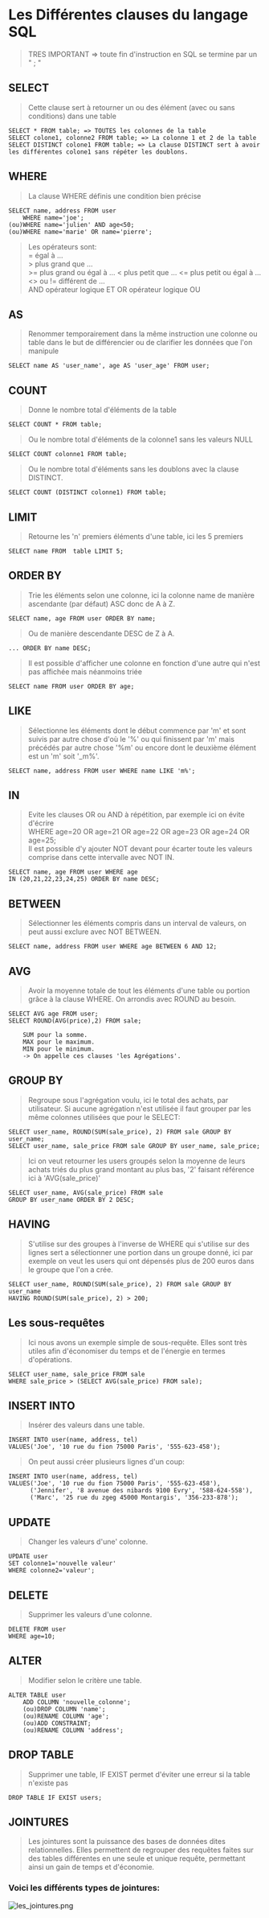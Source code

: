 # Les Différentes clauses du langage SQL
>TRES IMPORTANT => toute fin d'instruction en SQL se termine par un " ; "  

## SELECT
>Cette clause sert à retourner un ou des élément (avec ou sans conditions) dans une table  

    SELECT * FROM table; => TOUTES les colonnes de la table  
    SELECT colone1, colonne2 FROM table; => La colonne 1 et 2 de la table  
    SELECT DISTINCT colone1 FROM table; => La clause DISTINCT sert à avoir les différentes colone1 sans répéter les doublons.  

## WHERE
>La clause WHERE définis une condition bien précise  

    SELECT name, address FROM user
        WHERE name='joe';
    (ou)WHERE name='julien' AND age<50;
    (ou)WHERE name='marie' OR name='pierre';
 
>Les opérateurs sont:  
    = égal à ...  
    > plus grand que ...  
    >= plus grand ou égal à ... 
    < plus petit que ... 
    <= plus petit ou égal à ...  
    <> ou != différent de ...  
    AND opérateur logique ET
    OR opérateur logique OU

## AS
>Renommer temporairement dans la même instruction une colonne ou table dans le but de différencier ou de clarifier les données que l'on manipule

	SELECT name AS 'user_name', age AS 'user_age' FROM user;

## COUNT
>Donne le nombre total d'éléments de la table

	SELECT COUNT * FROM table;

>Ou le nombre total d'éléments de la colonne1 sans les valeurs NULL

	SELECT COUNT colonne1 FROM table;

>Ou le nombre total d'éléments sans les doublons avec la clause DISTINCT.

	SELECT COUNT (DISTINCT colonne1) FROM table;

## LIMIT
>Retourne les 'n' premiers éléments d'une table, ici les 5 premiers

    SELECT name FROM  table LIMIT 5;

## ORDER BY
>Trie les éléments selon une colonne, ici la colonne name de manière ascendante (par défaut) ASC donc de A à Z.

	SELECT name, age FROM user ORDER BY name;

>Ou de manière descendante DESC de Z à A.

    ... ORDER BY name DESC;

>Il est possible d'afficher une colonne en fonction d'une autre qui n'est pas affichée mais néanmoins triée

    SELECT name FROM user ORDER BY age;

## LIKE
>Sélectionne les éléments dont le début commence par 'm' et sont suivis par autre chose d'où le '%' ou qui finissent par 'm' mais précédés par autre chose '%m' ou encore dont le deuxième élément est un 'm' soit '_m%'.

	SELECT name, address FROM user WHERE name LIKE 'm%';

## IN
>Evite les clauses OR ou AND à répétition, par exemple ici on évite d'écrire  
>WHERE age=20 OR age=21 OR age=22 OR age=23 OR age=24 OR age=25;  
>Il est possible d'y ajouter NOT devant pour écarter toute les valeurs comprise dans cette intervalle avec NOT IN.

	SELECT name, age FROM user WHERE age 
	IN (20,21,22,23,24,25) ORDER BY name DESC;

## BETWEEN
>Sélectionner les éléments compris dans un interval de valeurs, on peut aussi exclure avec NOT BETWEEN.

	SELECT name, address FROM user WHERE age BETWEEN 6 AND 12;

## AVG
>Avoir la moyenne totale de tout les éléments d'une table ou portion grâce à la clause WHERE. On arrondis avec ROUND au besoin.

	SELECT AVG age FROM user;
	SELECT ROUND(AVG(price),2) FROM sale;

        SUM pour la somme.
        MAX pour le maximum.
        MIN pour le minimum.
        -> On appelle ces clauses 'les Agrégations'.

## GROUP BY
>Regroupe sous l'agrégation voulu, ici le total des achats, par utilisateur. Si aucune agrégation n'est utilisée il faut grouper par les même colonnes utilisées que pour le SELECT:

	SELECT user_name, ROUND(SUM(sale_price), 2) FROM sale GROUP BY user_name;
	SELECT user_name, sale_price FROM sale GROUP BY user_name, sale_price;

>Ici on veut retourner les users groupés selon la moyenne de leurs achats triés du plus grand montant au plus bas, '2' faisant référence ici à 'AVG(sale_price)'

    SELECT user_name, AVG(sale_price) FROM sale
	GROUP BY user_name ORDER BY 2 DESC;

## HAVING
>S'utilise sur des groupes à l'inverse de WHERE qui s'utilise sur des lignes sert a sélectionner une portion dans un groupe donné, ici par exemple on veut les users qui ont dépensés plus de 200 euros dans le groupe que l'on a crée.

	SELECT user_name, ROUND(SUM(sale_price), 2) FROM sale GROUP BY user_name
	HAVING ROUND(SUM(sale_price), 2) > 200;

## Les sous-requêtes
>Ici nous avons un exemple simple de sous-requête. Elles sont très utiles afin d'économiser du temps et de l'énergie en termes d'opérations.

	SELECT user_name, sale_price FROM sale
	WHERE sale_price > (SELECT AVG(sale_price) FROM sale);

## INSERT INTO
>Insérer des valeurs dans une table.

	INSERT INTO user(name, address, tel)
	VALUES('Joe', '10 rue du fion 75000 Paris', '555-623-458');

>On peut aussi créer plusieurs lignes d'un coup:

	INSERT INTO user(name, address, tel)
	VALUES('Joe', '10 rue du fion 75000 Paris', '555-623-458'),
		  ('Jennifer', '8 avenue des nibards 9100 Evry', '588-624-558'),
		  ('Marc', '25 rue du zgeg 45000 Montargis', '356-233-878');

## UPDATE
>Changer les valeurs d'une' colonne.

	UPDATE user
	SET colonne1='nouvelle valeur'
	WHERE colonne2='valeur';

## DELETE
>Supprimer les valeurs d'une colonne.

	DELETE FROM user
	WHERE age=10;

## ALTER
>Modifier selon le critère une table.

	ALTER TABLE user
		ADD COLUMN 'nouvelle_colonne';
        (ou)DROP COLUMN 'name';
        (ou)RENAME COLUMN 'age';
        (ou)ADD CONSTRAINT;
        (ou)RENAME COLUMN 'address';

## DROP TABLE
>Supprimer une table, IF EXIST permet d'éviter une erreur si la table n'existe pas

	DROP TABLE IF EXIST users;

## JOINTURES
>Les jointures sont la puissance des bases de données dites relationnelles. Elles permettent de regrouper des requêtes faites sur des tables différentes en une seule et unique requête, permettant ainsi un gain de temps et d'économie.

### Voici les différents types de jointures:

![les_jointures.png](/les_jointures.png "Les Différents Types de Jointures")